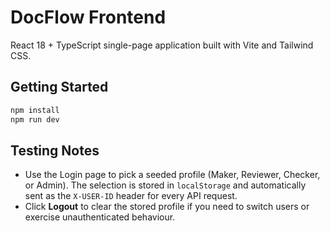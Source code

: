 # DocFlow Frontend

React 18 + TypeScript single-page application built with Vite and Tailwind CSS.

## Getting Started
```bash
npm install
npm run dev
```

## Testing Notes
- Use the Login page to pick a seeded profile (Maker, Reviewer, Checker, or Admin). The selection is stored in
  `localStorage` and automatically sent as the `X-USER-ID` header for every API request.
- Click **Logout** to clear the stored profile if you need to switch users or exercise unauthenticated behaviour.
